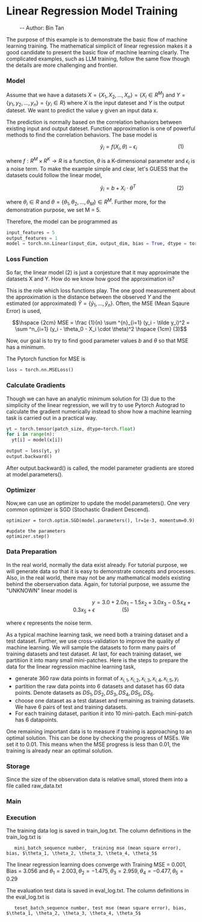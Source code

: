 # Linear Regression Model Training
&nbsp;&nbsp;&nbsp;&nbsp;&nbsp;&nbsp;&nbsp;&nbsp; -- Author: Bin Tan


The purpose of this example is to demonstrate the basic flow of machine learning training. The mathematical simplicit of linear regression 
makes it a good candidate to present the basic flow of machine learning clearly. The complicated examples, such as LLM training, follow
the same flow though the details are more challenging and frontier. 

### Model

Assume that we have a datasets $X = \{ X_1, X_2, ..., X_n\} = \{X_i \in R^M\}$ and $Y=\{ y_1, y_2, ..., y_n\} = \{ y_i \in R\}$ where $X$ is the input dateset and $Y$ 
is the output dateset. We want to predict the value y given an input data x. 

The prediction is normally based on the correlation behaviors between existing input and output dateset. Function approximation is one of 
powerful methods to find the correlation behaviors. The base model is

```math
\hspace {6cm}  \tilde y_i = f(X_i, \theta) - \epsilon_i \hspace {3cm} (1)
``` 

where $f: R^M \times R^K \to R$ is a function, $\theta$ is a K-dimensional parameter and $\epsilon_i$ is a noise term. To make the example simple and clear,
let's GUESS that the datasets could follow the linear model,

```math
\hspace {6cm} \tilde y_i = b + X_i \cdot \theta^T \hspace {3cm} (2)
```

where $\theta_i \in R$ and $\theta =\{ \theta_1, \theta_2, ..., \theta_M \} \in R^M$. Further more, for the demonstration purpose, we set M = 5.

Therefore, the model can be programmed as

```python
input_features = 5
output_features = 1
model = torch.nn.Linear(input_dim, output_dim, bias = True, dtype = torch.float)
```

### Loss Function
So far, the linear model (2) is just a conjesture that it may approximate the datasets X and Y. How do we know how good the approximation is?

This is the role which loss functions play. The one good measurement about the approximation is the distance between the observed $Y$ and the
estimated (or approximated) $\tilde Y = \{ \tilde y_1, ..., \tilde y_n \}$. Often, the MSE (Mean Sqaure Error) is used,
```math
\hspace {2cm} MSE = \frac {1}{n} \sum ^{n}_{i=1} (y_i - \tilde y_i)^2 = \sum ^n_{i=1} (y_i - \theta_0 - X_i \cdot \theta)^2 \hspace {1cm} (3)
```

Now, our goal is to try to find good parameter values $b$ and $\theta$ so that MSE has a minimum. 

The Pytorch function for MSE is

```python
loss = torch.nn.MSELoss()
```

### Calculate Gradients

Though we can have an analytic minimum solution for (3) due to the simplicity of the linear regression, we will try to 
use Pytorch Autograd to calculate the gradient numerically instead to show how a machine learning task is carried out in a 
practical way.

```python
yt = torch.tensor(patch_size, dtype=torch.float)
for i in range(n):
  yt[i] = model(x[i])

output = loss(yt, y)
output.backward()
```

After output.backward() is called, the model parameter gradients are stored at model.parameters().

### Optimizer
Now,we can use an optimizer to update the model.parameters(). One very common optimizer is SGD (Stochastic Gradient Descend).

```pyhton
optimizer = torch.optim.SGD(model.parameters(), lr=1e-3, momentum=0.9)

#update the parameters
optimizer.step()
```

### Data Preparation

In the real world, normally the data exist already. For tutorial purpose, we will generate data so that it is easy to demonstrate
concepts and processes. Also, in the real world, there may not be any mathematical models existing behind the oberservation 
data. Again, for tutorial purpose, we assume the "UNKNOWN" linear model is

```math
\hspace {6cm} y = 3.0 + 2.0 x_1 -1.5 x_2 + 3.0x_3 -0.5x_4 + 0.3x_5 + \epsilon \hspace {2cm} (5)
```
where $\epsilon$ represents the noise term.

As a typical machine learning task, we need both a training dataset and a test dataset. Further, we use cross-validation to
improve the quality of machine learning. We will sample the datasets to form many pairs of training datasets and test dataset. 
At last, for each training dataset, we partitiion it into many small mini-patches. Here is the steps to prepare the data 
for the linear regression machine learning task,

- generate 360 raw data points in format of $x_{i, 1}, x_{i, 2}, x_{i, 3}, x_{i, 4}, x_{i, 5}, y_i$
- partition the raw data points into 6 datasets and dataset has 60 data points. Denote datasets as $DS_1, DS_2, DS_3, DS_4, DS_5, DS_6$.
- choose one dataset as a test dataset and remaining as training datasets. We have 6 pairs of test and training datasets.
- For each training dataset, parition it into 10 mini-patch. Each mini-patch has 6 datapoints.

One remaining important data is to measure if training is approaching to an optimal solution. This can be done by checking
the progress of MSEs. We set it to 0.01. This means when the MSE progress is less than 0.01, the training is already near an 
optimal solution.

### Storage
Since the size of the observation data is relative small, stored them into a file called raw_data.txt

### Main

### Execution
The training data log is saved in train_log.txt. The column definitions in the train_log.txt is

       mini_batch_sequence number,  training mse (mean square error), bias, $\theta_1, \theta_2, \theta_3, \theta_4, \theta_5$

The linear regression learning does converge with Training MSE = 0.001, Bias = 3.056 and 
$\theta_1 = 2.003,\theta_2 = -1.475,\theta_3 = 2.959,\theta_4 = -0.477,\theta_5 = 0.29$
       
The evaluation test data is saved in eval_log.txt. The column definitions in the eval_log.txt is

       teset_batch_sequence number, test mse (mean square error), bias,  $\theta_1, \theta_2, \theta_3, \theta_4, \theta_5$
